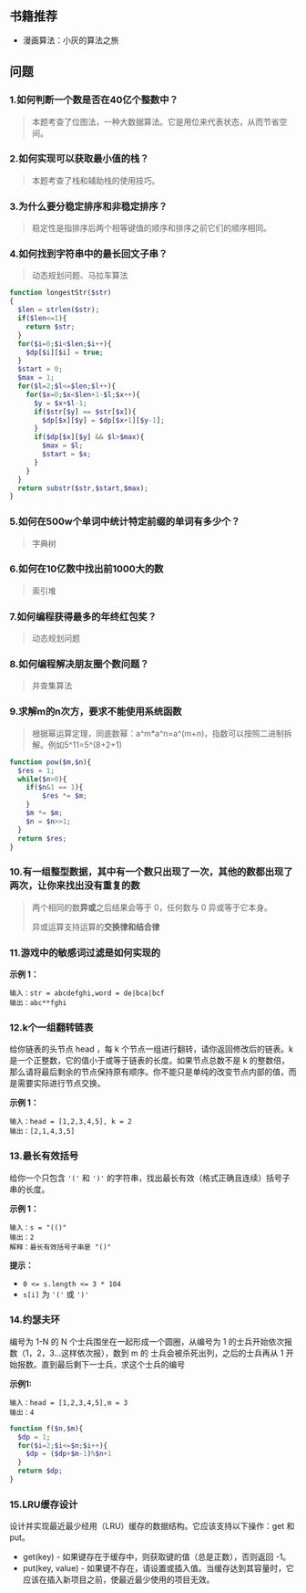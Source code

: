 ## 书籍推荐

- 漫画算法：小灰的算法之旅

## 问题

### 1.如何判断⼀个数是否在**40**亿个整数中？

> 本题考查了位图法，一种大数据算法。它是用位来代表状态，从而节省空间。

### 2.如何实现可以获取最⼩值的栈？

> 本题考查了栈和辅助栈的使用技巧。

### 3.为什么要分稳定排序和⾮稳定排序？

> 稳定性是指排序后两个相等键值的顺序和排序之前它们的顺序相同。

### 4.如何找到字符串中的最⻓回⽂⼦串？

> 动态规划问题、马拉车算法

```php
function longestStr($str)
{
  $len = strlen($str);
  if($len<=1){
    return $str;
  }
  for($i=0;$i<$len;$i++){
    $dp[$i][$i] = true;
  }
  $start = 0;
  $max = 1;
  for($l=2;$l<=$len;$l++){
    for($x=0;$x<$len+1-$l;$x++){
      $y = $x+$l-1;
      if($str[$y] == $str[$x]){
      	$dp[$x][$y] = $dp[$x+1][$y-1];
      }
      if($dp[$x][$y] && $l>$max){
        $max = $l;
        $start = $x;
      }
    }
  }
  return substr($str,$start,$max);
}
```



### 5.如何在**500w**个单词中统计特定前缀的单词有多少个？

> 字典树

### 6.如何在**10**亿数中找出前**1000**⼤的数

> 索引堆

### 7.如何编程获得最多的年终红包奖？

> 动态规划问题

### 8.如何编程解决朋友圈个数问题？

> 并查集算法

### 9.求解m的n次方，要求不能使用系统函数

> 根据幂运算定理，同底数幂：a^m*a^n=a^(m+n)，指数可以按照二进制拆解。例如5^11=5^(8+2+1)

```php
function pow($m,$n){
  $res = 1;
  while($n>0){
    if($n&1 == 1){
    	$res *= $m;
  	}
  	$m *= $m;
  	$n = $n>>1;
  }
  return $res;
}
```



### 10.有一组整型数据，其中有一个数只出现了一次，其他的数都出现了两次，让你来找出没有重复的数

> 两个相同的数**异或**之后结果会等于 0，任何数与 0 异或等于它本身。
>
> 异或运算支持运算的**交换律和结合律**

### 11.游戏中的敏感词过滤是如何实现的

**示例 1：**

```
输入：str = abcdefghi,word = de|bca|bcf
输出：abc**fghi
```



### 12.k个一组翻转链表

给你链表的头节点 head ，每 k 个节点一组进行翻转，请你返回修改后的链表。k 是一个正整数，它的值小于或等于链表的长度。如果节点总数不是 k 的整数倍，那么请将最后剩余的节点保持原有顺序。你不能只是单纯的改变节点内部的值，而是需要实际进行节点交换。

**示例 1：**

```
输入：head = [1,2,3,4,5], k = 2
输出：[2,1,4,3,5]
```





### 13.最长有效括号

给你一个只包含 `'('` 和 `')'` 的字符串，找出最长有效（格式正确且连续）括号子串的长度。

**示例 1：**

```
输入：s = "(()"
输出：2
解释：最长有效括号子串是 "()"
```

**提示：**

- `0 <= s.length <= 3 * 104`
- `s[i]` 为 `'('` 或 `')'`



### 14.约瑟夫环

编号为 1-N 的 N 个⼠兵围坐在⼀起形成⼀个圆圈，从编号为 1 的⼠兵开始依次报数（1，2，3...这样依次报），数到 m 的 ⼠兵会被杀死出列，之后的⼠兵再从 1 开始报数。直到最后剩下⼀⼠兵，求这个⼠兵的编号

**示例1:**

```
输入：head = [1,2,3,4,5],m = 3
输出：4
```

```php
function f($n,$m){
  $dp = 1;
  for($i=2;$i<=$n;$i++){
    $dp = ($dp+$m-1)%$n+1
  }
  return $dp;
}
```



### 15.LRU缓存设计

设计并实现最近最少经⽤（LRU）缓存的数据结构。它应该⽀持以下操作：get 和 put。

- get(key) - 如果键存在于缓存中，则获取键的值（总是正数），否则返回 -1。
- put(key, value) - 如果键不存在，请设置或插⼊值。当缓存达到其容量时，它应该在插⼊新项⽬之前，使最近最少使⽤的项⽬⽆效。